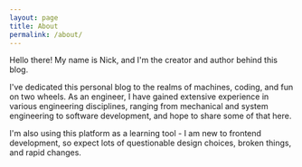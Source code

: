 ```yaml
---
layout: page
title: About
permalink: /about/
---
```


Hello there! My name is Nick, and I'm the creator and author behind this blog. 

I've dedicated this personal blog to the realms of machines, coding, and fun on two wheels. As an engineer, I have gained extensive experience in various engineering disciplines, ranging from mechanical and system engineering to software development, and hope to share some of that here.

I'm also using this platform as a learning tool - I am new to frontend development, so expect lots of questionable design choices, broken things, and rapid changes.
